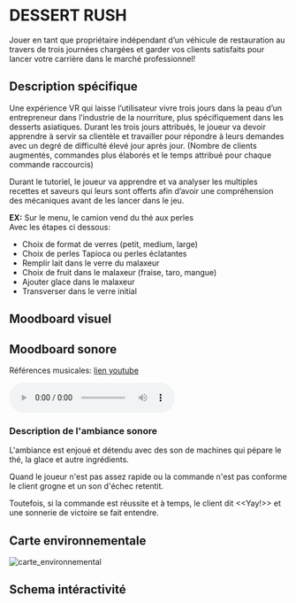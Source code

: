 # DESSERT RUSH 
Jouer en tant que propriétaire indépendant d’un véhicule de restauration au travers de trois journées chargées et garder vos clients satisfaits pour lancer votre carrière dans le marché professionnel! 

## Description spécifique
Une expérience VR qui laisse l’utilisateur vivre trois jours dans la peau d’un entrepreneur dans l’industrie de la nourriture, plus spécifiquement dans les desserts asiatiques. Durant les trois jours attribués, le joueur va devoir apprendre à servir sa clientèle et travailler pour répondre à leurs demandes avec un degré de difficulté élevé jour après jour. (Nombre de clients augmentés, commandes plus élaborés et le temps attribué pour chaque commande raccourcis) 

Durant le tutoriel, le joueur va apprendre et va analyser les multiples recettes et saveurs qui leurs sont offerts afin d’avoir une compréhension des mécaniques avant de les lancer dans le jeu. 

<b>EX:</b> Sur le menu, le camion vend du thé aux perles </br>
Avec les étapes ci dessous: 
- Choix de format de verres (petit, medium, large)
- Choix de perles Tapioca ou perles éclatantes
- Remplir lait dans le verre du malaxeur
- Choix de fruit dans le malaxeur (fraise, taro, mangue) 
- Ajouter glace dans le malaxeur
- Transverser dans le verre initial

## Moodboard visuel

## Moodboard sonore
Références musicales: [lien youtube](https://youtu.be/XwHrjEjvNAI?si=N8hdkJ2MVXJK7ijq)

![moodboard](https://github.com/Khatymiss707/desert_rush/blob/main/r%C3%A9f%C3%A9rences_moodboard/exportation/moodboard_sonore_big_luch_rush.mp3)

### Description de l'ambiance sonore
L'ambiance est enjoué et détendu avec des son de machines qui pépare le thé, la glace et autre ingrédients.

Quand le joueur n'est pas assez rapide ou la commande n'est pas conforme le client grogne et un son d'échec retentit.

Toutefois, si la commande est réussite et à temps, le client dit <<Yay!>> et une sonnerie de victoire se fait entendre.

## Carte environnementale 
![carte_environnemental](https://github.com/user-attachments/assets/b88c44ec-6ccc-4ac1-8e59-77b0069fa85b)

## Schema intéractivité
